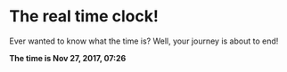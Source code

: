 # The real time clock!

Ever wanted to know what the time is? Well, your journey is about to end!

**The time is Nov 27, 2017, 07:26**